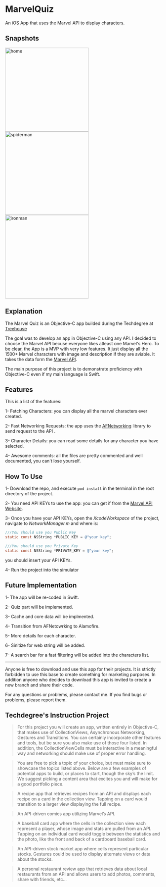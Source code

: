 # MarvelQuiz
An iOS App that uses the Marvel API to display characters.

## Snapshots

<img width="270" alt="home" src="https://cloud.githubusercontent.com/assets/11211914/20346506/a742977a-abfc-11e6-9569-f9aade23518a.png"><img width="270" alt="spiderman" src="https://cloud.githubusercontent.com/assets/11211914/20346505/a741d5a6-abfc-11e6-8be8-76fcada30adf.gif"><img width="270" alt="ironman" src="https://cloud.githubusercontent.com/assets/11211914/20346507/a746c32c-abfc-11e6-8595-cacea4d3b9c2.gif">

## Explanation
The Marvel Quiz is an Objective-C app builded during the Techdegree at <a href="https://teamtreehouse.com">Treehouse</a>

The goal was to develop an app in Objective-C using any API. I decided to choose the Marvel API becuse everyone likes atleast one Marvel's Hero.
To be clear, the App is a MVP with very low features. It just display all the 1500+ Marvel characters with image and description if they are aviable.
It takes the data form the <a href="https://developer.marvel.com">Marvel API</a>.

The main purpose of this project is to demonstrate proficiency with Objective-C even if my main language is Swift.


## Features

This is a list of the features:

1- Fetching Characters: you can display all the marvel characters ever created.

2- Fast Networking Requests: the app uses the <a href="https://developer.marvel.com">AFNetworking</a> library to send request to the API .

3- Character Details: you can read some details for any character you have selected.

4- Awesome comments: all the files are pretty commented and well documented, you can't lose yourself.

## How To Use

1- Download the repo, and execute `pod install` in the terminal in the root directory of the project.

2- You need API KEYs to use the app: you can get if from the <a href="https://developer.marvel.com">Marvel API Website</a>.

3- Once you have your API KEYs, open the *XcodeWorkspace* of the project, navigate to *NetworkManager.m* and where is:
```objective-c
///You should use you Public Key
static const NSString *PUBLIC_KEY = @"your key";

///You should use you Private Key
static const NSString *PRIVATE_KEY = @"your key";
```
you should insert your API KEYs.

4- Run the project into the simulator

## Future Implementation

1- The app will be re-coded in Swift.

2- Quiz part will be implemented.

3- Cache and core data will be implmented.

4- Transition from AFNetowrking to Alamofire.

5- More details for each character.

6- Sinitize for web string will be added.

7- A search bar for a fast filtering will be added into the characters list.

-----

Anyone is free to download and use this app for their projects.
It is strictly forbidden to use this base to create something for marketing purposes.
In addition anyone who decides to download this app is invited to create a new branch and share their code.

For any questions or problems, please contact me.
If you find bugs or problems, please report them.

## Techdegree's Instruction Project

>For this project you will create an app, written entirely in Objective-C, that makes use of CollectionViews, Asynchronous Networking, Gestures and Transitions. You can certainly incorporate other features and tools, but be sure you also make use of those four listed. In addition, the CollectionViewCells must be interactive in a meaningful way and networking should make use of proper error handling.

>You are free to pick a topic of your choice, but must make sure to showcase the topics listed above. Below are a few examples of potential apps to build, or places to start, though the sky’s the limit. We suggest picking a content area that excites you and will make for a good portfolio piece.

>A recipe app that retrieves recipes from an API and displays each recipe on a card in the collection view. Tapping on a card would transition to a larger view displaying the full recipe.

>An API-driven comics app utilizing Marvel’s API.

>A baseball card app where the cells in the collection view each represent a player, whose image and stats are pulled from an API. Tapping on an individual card would toggle between the statistics and the photo, like the front and back of a cardboard baseball card.

>An API-driven stock market app where cells represent particular stocks. Gestures could be used to display alternate views or data about the stocks.

>A personal restaurant review app that retrieves data about local restaurants from an API and allows users to add photos, comments, share with friends, etc...
